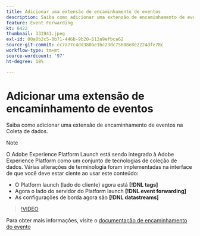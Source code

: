 ```yaml
---
title: Adicionar uma extensão de encaminhamento de eventos
description: Saiba como adicionar uma extensão de encaminhamento de eventos na Coleta de dados.
feature: Event Forwarding
kt: 6422
thumbnail: 331941.jpeg
exl-id: 00a0b2c5-8b71-446b-9b20-612a9efbca62
source-git-commit: cc7a77c4dd380ae1bc23dc75608e8e2224dfe78c
workflow-type: tm+mt
source-wordcount: '97'
ht-degree: 18%

---
```


# Adicionar uma extensão de encaminhamento de eventos

Saiba como adicionar uma extensão de encaminhamento de eventos na Coleta de dados.

>[!NOTE]
>
>O Adobe Experience Platform Launch está sendo integrado à Adobe Experience Platform como um conjunto de tecnologias de coleção de dados. Várias alterações de terminologia foram implementadas na interface de que você deve estar ciente ao usar este conteúdo:
>
> * O Platform launch (lado do cliente) agora está **[!DNL tags]**
> * Agora o lado do servidor do Platform launch **[!DNL event forwarding]**
> * As configurações de borda agora são **[!DNL datastreams]**


>[!VIDEO](https://video.tv.adobe.com/v/331941?quality=12&learn=on)

Para obter mais informações, visite o [documentação de encaminhamento do evento](https://experienceleague.adobe.com/docs/experience-platform/tags/event-forwarding/overview.html)
